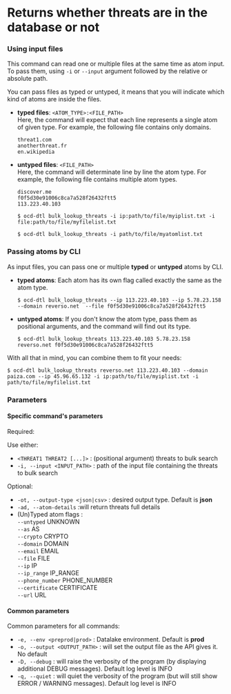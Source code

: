 # Returns whether threats are in the database or not

### Using input files
This command can read one or multiple files at the same time as atom input. To pass them, using `-i` or `--input` 
argument followed by the relative or absolute path.

You can pass files as typed or untyped, it means that you will indicate which kind of atoms are inside the files.
* **typed files**: `<ATOM_TYPE>:<FILE_PATH>`  
  Here, the command will expect that each line represents a single atom of given type. For example, the following file 
  contains only domains.
  ```
  threat1.com
  anotherthreat.fr
  en.wikipedia
  ```
  
* **untyped files**: `<FILE_PATH>`  
  Here, the command will determinate line by line the atom type. For example, the following file contains multiple 
  atom types.
  ```
  discover.me
  f0f5d30e91006c8ca7a528f26432ftt5
  113.223.40.103
  ```

  ```shell
  $ ocd-dtl bulk_lookup_threats -i ip:path/to/file/myiplist.txt -i file:path/to/file/myfilelist.txt 
                                  
  $ ocd-dtl bulk_lookup_threats -i path/to/file/myatomlist.txt
  ```

### Passing atoms by CLI
As input files, you can pass one or multiple **typed** or **untyped** atoms by CLI.

* **typed atoms**: Each atom has its own flag called exactly the same as the atom type.
  ```shell
  $ ocd-dtl bulk_lookup_threats --ip 113.223.40.103 --ip 5.78.23.158 --domain reverso.net  --file f0f5d30e91006c8ca7a528f26432ftt5 
  ```     

* **untyped atoms**: If you don't know the atom type, pass them as positional arguments, and the command will find out its type. 
  ```shell
  $ ocd-dtl bulk_lookup_threats 113.223.40.103 5.78.23.158 reverso.net f0f5d30e91006c8ca7a528f26432ftt5 
  ```     
  

With all that in mind, you can combine them to fit your needs:
```shell
$ ocd-dtl bulk_lookup_threats reverso.net 113.223.40.103 --domain paiza.com --ip 45.96.65.132 -i ip:path/to/file/myiplist.txt -i path/to/file/myfilelist.txt                                           
```

    
### Parameters

#### Specific command's parameters

Required:

Use either:

* `<THREAT1 THREAT2 [...]>` : (positional argument) threats to bulk search   
* `-i, --input <INPUT_PATH>` : path of the input file containing the threats to bulk search 


Optional:
* `-ot, --output-type <json|csv>` : desired output type. Default is **json**
* `-ad, --atom-details` :will return threats full details
* (Un)Typed atom flags :  
    `--untyped` UNKNOWN  
    `--as` AS                         
    `--crypto` CRYPTO                  
    `--domain` DOMAIN       
    `--email` EMAIL         
    `--file` FILE                              
    `--ip` IP               
    `--ip_range` IP_RANGE           
    `--phone_number` PHONE_NUMBER  
    `--certificate` CERTIFICATE  
    `--url` URL

#### Common parameters
Common parameters for all commands:  
* `-e, --env <preprod|prod>` :   Datalake environment. Default is **prod**  
* `-o, --output <OUTPUT_PATH>` : will set the output file as the API gives it.  No default
* `-D, --debug`  : will raise the verbosity of the program (by displaying additional DEBUG messages). Default log level is INFO
* `-q, --quiet` : will quiet the verbosity of the program (but will still show ERROR / WARNING messages). Default log level is INFO
